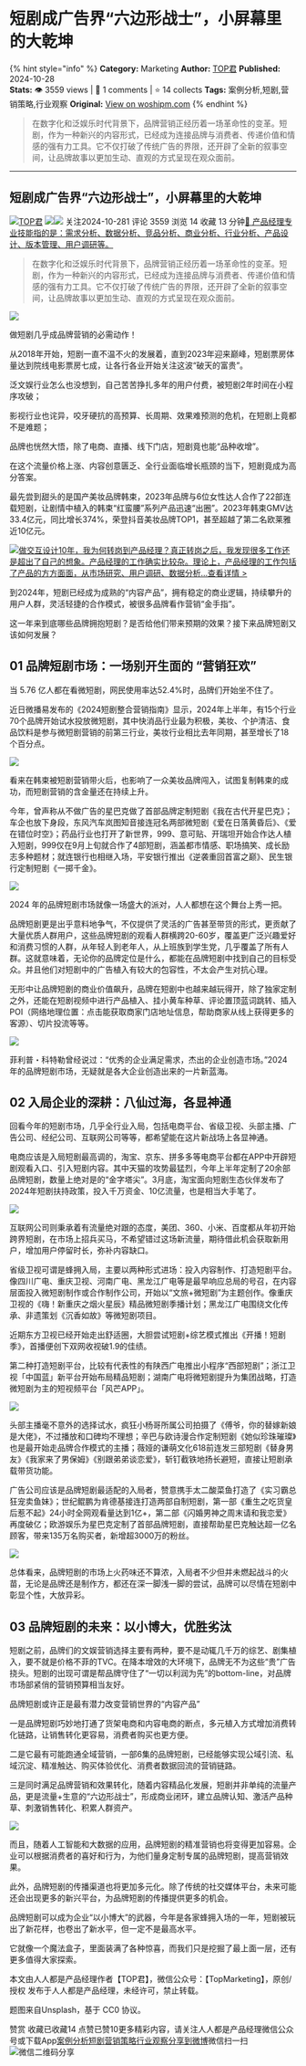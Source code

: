 # 短剧成广告界“六边形战士”，小屏幕里的大乾坤
{% hint style="info" %}
**Category:** Marketing
**Author:** [TOP君](https://www.woshipm.com/u/1079813)
**Published:** 2024-10-28  
**Stats:** 👁️ 3559 views | 💬 1 comments | ⭐ 14 collects
**Tags:** 案例分析,短剧,营销策略,行业观察
**Original:** [View on woshipm.com](https://www.woshipm.com/marketing/6132951.html)
{% endhint %}
> 在数字化和泛娱乐时代背景下，品牌营销正经历着一场革命性的变革。短剧，作为一种新兴的内容形式，已经成为连接品牌与消费者、传递价值和情感的强有力工具。它不仅打破了传统广告的界限，还开辟了全新的叙事空间，让品牌故事以更加生动、直观的方式呈现在观众面前。

---

## 短剧成广告界“六边形战士”，小屏幕里的大乾坤

[![](https://static.woshipm.com/passportAvatar_20211220_155621.jpg?imageView2/1/w/72/h/72/q/100)](https://www.woshipm.com/u/1079813)[TOP君](https://www.woshipm.com/u/1079813) ![](https://static.woshipm.com/tag/1122_1@2x.png)![](https://static.woshipm.com/tag/2105_1@2x.png) 关注2024-10-281 评论 3559 浏览 14 收藏 13 分钟[🔗 产品经理专业技能指的是：需求分析、数据分析、竞品分析、商业分析、行业分析、产品设计、版本管理、用户调研等。](https://ke.qidianla.com/courses/90pm)

> 在数字化和泛娱乐时代背景下，品牌营销正经历着一场革命性的变革。短剧，作为一种新兴的内容形式，已经成为连接品牌与消费者、传递价值和情感的强有力工具。它不仅打破了传统广告的界限，还开辟了全新的叙事空间，让品牌故事以更加生动、直观的方式呈现在观众面前。

![](https://image.woshipm.com/2024/09/14/9a059cce-7269-11ef-ab80-00163e142b65.png)

做短剧几乎成品牌营销的必需动作！

从2018年开始，短剧一直不温不火的发展着，直到2023年迎来巅峰，短剧票房体量达到院线电影票房七成，让各行各业开始关注这波“破天的富贵”。

泛文娱行业怎么也没想到，自己苦苦挣扎多年的用户付费，被短剧2年时间在小程序攻破；

影视行业也诧异，咬牙硬抗的高预算、长周期、效果难预测的危机，在短剧上竟都不是难题；

品牌也恍然大悟，除了电商、直播、线下门店，短剧竟也能“品种收增”。

在这个流量价格上涨、内容创意匮乏、全行业面临增长瓶颈的当下，短剧竟成为高分答案。

最先尝到甜头的是国产美妆品牌韩束，2023年品牌与6位女性达人合作了22部连载短剧，让剧情中植入的韩束“红蛮腰”系列产品迅速“出圈”。2023年韩束GMV达33.4亿元，同比增长374%，荣登抖音美妆品牌TOP1，甚至超越了第二名欧莱雅近10亿元。

[![](https://image.woshipm.com/2023/08/02/769bf6f4-30e6-11ee-b3cb-00163e0b5ff3.png)做交互设计10年，我为何转岗到产品经理？真正转岗之后，我发现很多工作还是超出了自己的想象。产品经理的工作确实比较杂。理论上，产品经理的工作包括了产品的方方面面，从市场研究、用户调研、数据分析...查看详情 >](https://ke.qidianla.com/courses/bcpm)

到2024年，短剧已经成为成熟的“内容产品”，拥有稳定的商业逻辑，持续攀升的用户人群，灵活轻捷的合作模式，被很多品牌看作营销“金手指”。

这一年来到底哪些品牌拥抱短剧？是否给他们带来预期的效果？接下来品牌短剧又该如何发展？

## 01 品牌短剧市场：一场别开生面的 “营销狂欢”

当 5.76 亿人都在看微短剧，网民使用率达52.4%时，品牌们开始坐不住了。

近日微播易发布的《2024短剧整合营销指南》显示，2024年上半年，有15个行业70个品牌开始试水投放微短剧，其中快消品行业最为积极，美妆、个护清洁、食品饮料是参与微短剧营销的前第三行业，美妆行业相比去年同期，甚至增长了18个百分点。

![](https://image.woshipm.com/2024/10/27/b56cb460-944d-11ef-b0e5-00163e142b65.png)

看来在韩束被短剧营销带火后，也影响了一众美妆品牌闯入，试图复制韩束的成功，而短剧营销的含金量还在持续上升。

今年，曾声称从不做广告的星巴克做了首部品牌定制短剧《我在古代开星巴克》；车企也放下身段，东风汽车岚图知音接连冠名两部微短剧《爱在日落黄昏后》、《爱在错位时空》；药品行业也打开了新世界，999、意可贴、开瑞坦开始合作达人植入短剧，999仅在9月上旬就合作了4部短剧，涵盖都市情感、职场搞笑、成长励志多种题材；就连银行也相继入场，平安银行推出《逆袭重回首富之巅》、民生银行定制短剧《一掷千金》。

![](https://image.woshipm.com/2024/10/27/b6073030-944d-11ef-b0e5-00163e142b65.png)

2024 年的品牌短剧市场就像一场盛大的派对，人人都想在这个舞台上秀一把。

品牌短剧更是出乎意料地争气，不仅提供了灵活的广告甚至带货的形式，更贡献了大量优质人群用户，这些品牌短剧的观看人群横跨20-60岁，覆盖更广泛兴趣爱好和消费习惯的人群，从年轻人到老年人，从上班族到学生党，几乎覆盖了所有人群。这就意味着，无论你的品牌定位是什么，都能在品牌短剧中找到自己的目标受众。并且他们对短剧中的广告植入有较大的包容性，不太会产生对抗心理。

无形中让品牌短剧的商业价值飙升，品牌在短剧中也越来越玩得开，除了独家定制之外，还能在短剧视频中进行产品植入、挂小黄车种草、评论置顶蓝词跳转、插入POI（网络地理位置：点击能获取商家门店地址信息，帮助商家从线上获得更多的客源）、切片投流等等。

![](https://image.woshipm.com/2024/10/27/b6956c74-944d-11ef-b0e5-00163e142b65.png)

菲利普・科特勒曾经说过：“优秀的企业满足需求，杰出的企业创造市场。”2024 年的品牌短剧市场，无疑就是各大企业创造出来的一片新蓝海。

## 02 入局企业的深耕：八仙过海，各显神通

回看今年的短剧市场，几乎全行业入局，包括电商平台、省级卫视、头部主播、广告公司、经纪公司、互联网公司等等，都希望能在这片新战场上各显神通。

电商应该是入局短剧最高调的，淘宝、京东、拼多多等电商平台都在APP中开辟短剧观看入口、引入短剧内容。其中天猫的攻势最猛烈，今年上半年定制了20余部品牌短剧，数量上绝对是的“金字塔尖”。3月底，淘宝面向短剧生态伙伴发布了2024年短剧扶持政策，投入千万资金、10亿流量，也是相当大手笔了。

![](https://image.woshipm.com/2024/10/27/b72f36a6-944d-11ef-b0e5-00163e142b65.png)

互联网公司则秉承着有流量绝对跟的态度，美团、360、小米、百度都从年初开始跨界短剧，在市场上招兵买马，不希望错过这场新流量，期待借此机会获取新用户，增加用户停留时长，弥补内容缺口。

省级卫视可谓是蜂拥入局，主要以两种形式进场：投入内容制作、打造短剧平台。像四川广电、重庆卫视、河南广电、黑龙江广电等是最早响应总局的号召，在内容层面投入微短剧制作或合作制作公司，开始以“文旅+微短剧”为主题创作。像重庆卫视的《嗨！新重庆之烟火星辰》精品微短剧季播计划；黑龙江广电围绕文化传承、非遗策划《沉香如故》等微短剧项目。

近期东方卫视已经开始走出舒适圈，大胆尝试短剧+综艺模式推出《开播！短剧季》，首播便创下双网收视破1.9的佳绩。

第二种打造短剧平台，比较有代表性的有陕西广电推出小程序“西部短剧”；浙江卫视「中国蓝」新平台开始布局精品短剧；湖南广电将微短剧提升为集团战略，打造微短剧为主的短视频平台「风芒APP」。

![](https://image.woshipm.com/2024/10/27/b4b204e4-944d-11ef-b0e5-00163e142b65.png)

头部主播毫不意外的选择试水，疯狂小杨哥所属公司拍摄了《傅爷，你的替嫁新娘是大佬》，不过播放和口碑均不理想；辛巴与欧诗漫合作定制短剧《她似珍珠璀璨》也是最开始走品牌合作模式的主播；薇娅的谦萌文化618前连发三部短剧《替身男友》《我家来了男保姆》《别跟弟弟谈恋爱》，斩钉截铁地扬长避短，直接让短剧承载带货功能。

广告公司应该是品牌短剧最适配的入局者，赞意携手太二酸菜鱼打造了《实习霸总狂宠卖鱼妹》；世纪鲲鹏为肯德基接连打造两部自制短剧，第一部《重生之吃货皇后惹不起》24小时全网观看量达到1亿+，第二部《闪婚男神之周末请和我恋爱》再度破亿；欧游娱乐为星巴克定制了首部品牌短剧，直接帮助星巴克触达超一亿名顾客，带来135万名购买者，新增超3000万的粉丝。

![](https://image.woshipm.com/2024/10/27/b81c2ba0-944d-11ef-b0e5-00163e142b65.jpg)

总体看来，品牌短剧的市场上火药味还不算浓，入局者不少但并未燃起战斗的火苗，无论是品牌还是制作方，都还在深一脚浅一脚的尝试，品牌可以尽情在短剧中彰显个性，大放异彩。

## 03 品牌短剧的未来：以小博大，优胜劣汰

短剧之前，品牌们的文娱营销选择主要有两种，要不是动辄几千万的综艺、剧集植入，要不就是价格不菲的TVC。在降本增效的大环境下，品牌无不为这些“贵”广告挠头。短剧的出现可谓是帮品牌守住了“一切以利润为先”的bottom-line，对品牌市场部紧俏的营销预算相当友好。

品牌短剧或许正是最有潜力改变营销世界的“内容产品”

一是品牌短剧巧妙地打通了货架电商和内容电商的断点，多元植入方式增加消费转化链路，让销售转化更容易，消费者购买也更方便。

二是它最有可能跑通全域营销，一部6集的品牌短剧，已经能够实现公域引流、私域沉淀、精准触达、购买体验优化、消费者数据回流的营销链路。

三是同时满足品牌营销和效果转化，随着内容精品化发展，短剧并非单纯的流量产品，更是流量+生意的“六边形战士”，形成商业闭环，建立品牌认知、激活产品种草、刺激销售转化、积累人群资产。

![](https://image.woshipm.com/2024/10/27/b8a1474a-944d-11ef-b0e5-00163e142b65.png)

而且，随着人工智能和大数据的应用，品牌短剧的精准营销也将变得更加容易。企业可以根据消费者的喜好和行为，为他们量身定制专属的品牌短剧，提高营销效果。

此外，品牌短剧的传播渠道也将更加多元化。除了传统的社交媒体平台，未来可能还会出现更多的新兴平台，为品牌短剧的传播提供更多的机会。

品牌短剧可以成为企业“以小博大”的武器，今年是各家蜂拥入场的一年，短剧被玩出了新花样，也卷出了新水平，但一定不是最高水平。

它就像一个魔法盒子，里面装满了各种惊喜，而我们只是挖掘了最上面一层，还有更多值得大家探索。

本文由人人都是产品经理作者【TOP君】，微信公众号：【TopMarketing】，原创/授权 发布于人人都是产品经理，未经许可，禁止转载。

题图来自Unsplash，基于 CC0 协议。

赞赏 收藏已收藏14 点赞已赞10更多精彩内容，请关注人人都是产品经理微信公众号或下载App[案例分析](https://www.woshipm.com/tag/%e6%a1%88%e4%be%8b%e5%88%86%e6%9e%90)[短剧](https://www.woshipm.com/tag/%e7%9f%ad%e5%89%a7)[营销策略](https://www.woshipm.com/tag/%e8%90%a5%e9%94%80%e7%ad%96%e7%95%a5)[行业观察](https://www.woshipm.com/tag/%e8%a1%8c%e4%b8%9a%e8%a7%82%e5%af%9f)[分享到微博](https://service.weibo.com/share/share.php?appkey=2775287854&title=短剧成广告界“六边形战士”，小屏幕里的大乾坤&url=https://www.woshipm.com/marketing/6132951.html&pic=https://image.woshipm.com/2024/09/14/9a059cce-7269-11ef-ab80-00163e142b65.png)微信扫一扫![微信二维码](https://api.pwmqr.com/qrcode/create/?url=https://www.woshipm.com/marketing/6132951.html)分享